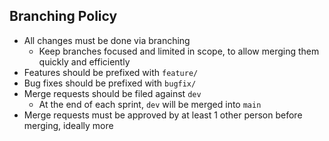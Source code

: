 ## Branching Policy
  - All changes must be done via branching
    - Keep branches focused and limited in scope, to allow merging them quickly and efficiently
  - Features should be prefixed with `feature/`
  - Bug fixes should be prefixed with `bugfix/`
  - Merge requests should be filed against `dev`
    - At the end of each sprint, `dev` will be merged into `main`
  - Merge requests must be approved by at least 1 other person before merging, ideally more
